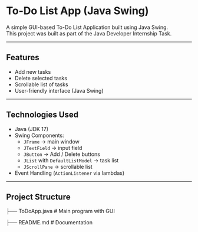 # To-Do List App (Java Swing)

A simple GUI-based To-Do List Application built using Java Swing.  
This project was built as part of the Java Developer Internship Task.

---

## Features

- Add new tasks
- Delete selected tasks
- Scrollable list of tasks
- User-friendly interface (Java Swing)

---

## Technologies Used

- Java (JDK 17)
- Swing Components:
  - `JFrame` → main window
  - `JTextField` → input field
  - `JButton` → Add / Delete buttons
  - `JList` with `DefaultListModel` → task list
  - `JScrollPane` → scrollable list
- Event Handling (`ActionListener` via lambdas)

---

## Project Structure

├── ToDoApp.java # Main program with GUI

├── README.md # Documentation
